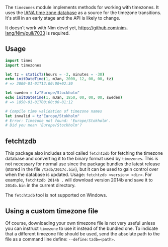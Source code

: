 The `timezones` module implements methods for working with timezones. It uses the [IANA time zone database](https://en.wikipedia.org/wiki/Tz_database) as a source for the timezone transitions. It's still in an early stage
and the API is likely to change.

It doesn't work with Nim devel yet, https://github.com/nim-lang/Nim/pull/7033 is required.

## Usage
```nim
import times
import timezones

let tz = staticTz(hours = -2, minutes = -30)
echo initDateTime(1, mJan, 2000, 12, 00, 00, tz)
# => 2000-01-01T12:00:00+02:30

let sweden = tz"Europe/Stockholm"
echo initDateTime(1, mJan, 1850, 00, 00, 00, sweden)
# => 1850-01-01T00:00:00-01:12

# Compile time validation of timezone names
let invalid = tz"Europe/Stokholm"
# Error: Timezone not found: 'Europe/Stokholm'.
# Did you mean 'Europe/Stockholm'?
```

## fetchtzdb
This package also includes a tool called `fetchtzdb` for fetching the timezone database and converting it to
the binary format used by `timezones`. This is not necessary for normal use since the package bundles the latest
release (stored in the file `/tzdb/2017c.bin`), but it can be used to gain control over when the database is updated.
Usage: `fetchtzdb <version> <dir>`. For example, `fetchtzdb 2014b .` will download version 2014b and save it to `2014b.bin` in the current directory.

The `fetchtzdb` tool is not supported on Windows.

## Using a custom timezone file
Of course, downloading your own timezone file is not very useful unless you can instruct `timezone` to use it instead of the bundled one.
To indicate that a different timezone file should be used, send the absolute path to the file as a command line define: `--define:tzdb=<path>`.
